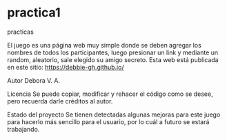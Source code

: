 # practica1
practicas


El juego es una página web muy simple donde se deben agregar los nombres de todos los participantes, luego presionar un link y mediante un random, aleatorio,  sale elegido su amigo secreto.
Esta web está publicada en este sitio: https://debbie-gh.github.io/

Autor
Debora V. A.

Licencia
Se puede copiar, modificar y rehacer el código como se desee, pero recuerda darle créditos al autor.

Estado del proyecto
Se tienen detectadas algunas mejoras para este juego para hacerlo más sencillo para el usuario, por lo cuál a futuro se estará trabajando.
